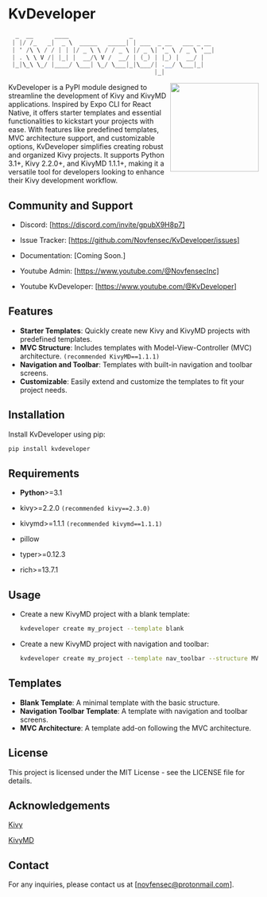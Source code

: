 # KvDeveloper

```csharp
  _  __      ____                 _                       
 | |/ /_   _|  _ \  _____   _____| | ___  _ __   ___ _ __ 
 | ' /\ \ / / | | |/ _ \ \ / / _ \ |/ _ \| '_ \ / _ \ '__|
 | . \ \ V /| |_| |  __/\ V /  __/ | (_) | |_) |  __/ |   
 |_|\_\ \_/ |____/ \___| \_/ \___|_|\___/| .__/ \___|_|   
                                         |_|              
```

<img src="https://github.com/Novfensec/KvDeveloper/blob/main/kvdeveloper/assets/images/kvdeveloper_logo.png" height="178" align="right"/>

<p>KvDeveloper is a PyPI module designed to streamline the development of Kivy and KivyMD applications. Inspired by Expo CLI for React Native, it offers starter templates and essential functionalities to kickstart your projects with ease. With features like predefined templates, MVC architecture support, and customizable options, KvDeveloper simplifies creating robust and organized Kivy projects. It supports Python 3.1+, Kivy 2.2.0+, and KivyMD 1.1.1+, making it a versatile tool for developers looking to enhance their Kivy development workflow.</p>

## Community and Support
- Discord: [https://discord.com/invite/gpubX9H8p7]

- Issue Tracker: [https://github.com/Novfensec/KvDeveloper/issues]

- Documentation: [Coming Soon.]

- Youtube Admin: [https://www.youtube.com/@NovfensecInc]

- Youtube KvDeveloper: [https://www.youtube.com/@KvDeveloper]

## Features
- **Starter Templates**: Quickly create new Kivy and KivyMD projects with predefined templates.
- **MVC Structure**: Includes templates with Model-View-Controller (MVC) architecture. `(recommended KivyMD==1.1.1)`
- **Navigation and Toolbar**: Templates with built-in navigation and toolbar screens.
- **Customizable**: Easily extend and customize the templates to fit your project needs.

## Installation
Install KvDeveloper using pip:

```bash
pip install kvdeveloper
```

## Requirements
- **Python**>=3.1

- kivy>=2.2.0 `(recommended kivy==2.3.0)`

- kivymd>=1.1.1 `(recommended kivymd==1.1.1)`

- pillow

- typer>=0.12.3

- rich>=13.7.1

## Usage
- Create a new KivyMD project with a blank template:

    ```bash
    kvdeveloper create my_project --template blank
    ```

- Create a new KivyMD project with navigation and toolbar:

    ``` bash
    kvdeveloper create my_project --template nav_toolbar --structure MVC
    ```

## Templates
- **Blank Template**: A minimal template with the basic structure.
- **Navigation Toolbar Template**: A template with navigation and toolbar screens.
- **MVC Architecture**: A template add-on following the MVC architecture.

## License
This project is licensed under the MIT License - see the LICENSE file for details.

## Acknowledgements

[Kivy](https://github.com/kivy)

[KivyMD](https://github.com/kivymd)

## Contact
For any inquiries, please contact us at [novfensec@protonmail.com].

